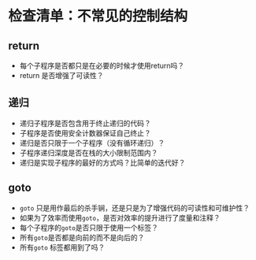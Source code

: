 # 检查清单：不常见的控制结构

## return
- 每个子程序是否都只是在必要的时候才使用return吗？
- return 是否增强了可读性？

## 递归
- 递归子程序是否包含用于终止递归的代码？
- 子程序是否使用安全计数器保证自己终止？
- 递归是否只限于一个子程序（没有循环递归）？
- 子程序递归深度是否在栈的大小限制范围内？
- 递归是实现子程序的最好的方式吗？比简单的迭代好？

## goto
- `goto` 只是用作最后的杀手锏，还是只是为了增强代码的可读性和可维护性？
- 如果为了效率而使用`goto`，是否对效率的提升进行了度量和注释？
- 每个子程序的`goto`是否只限于使用一个标签？
- 所有`goto`是否都是向前的而不是向后的？
- 所有`goto` 标签都用到了吗？